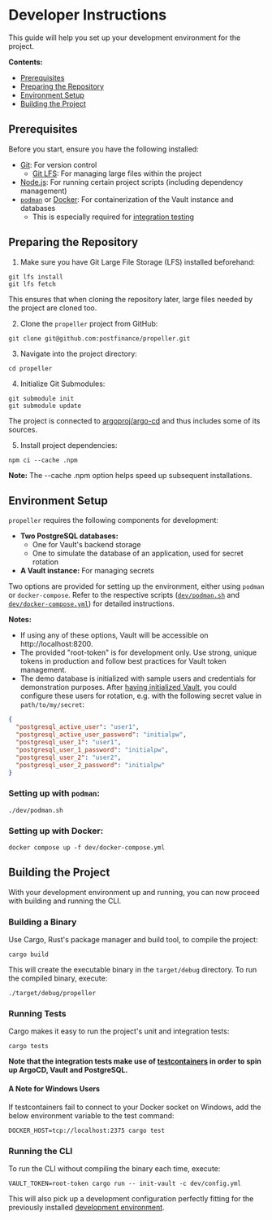 # Developer Instructions

This guide will help you set up your development environment for the project.

**Contents:**

- [Prerequisites](#prerequisites)
- [Preparing the Repository](#preparing-the-repository)
- [Environment Setup](#environment-setup)
- [Building the Project](#building-the-project)

## Prerequisites

Before you start, ensure you have the following installed:

- [Git](https://git-scm.com/downloads): For version control
  - [Git LFS](https://git-lfs.com/): For managing large files within the project
- [Node.js](https://nodejs.org/en/download): For running certain project scripts (including dependency management)
- [`podman`](https://podman.io/docs/installation) or [Docker](https://www.docker.com/products/docker-desktop/): For containerization of the Vault instance and databases
  - This is especially required for [integration testing](#running-tests)

## Preparing the Repository

1. Make sure you have Git Large File Storage (LFS) installed beforehand:

```shell
git lfs install
git lfs fetch
```

This ensures that when cloning the repository later, large files needed by the project are cloned too.

2. Clone the `propeller` project from GitHub:

```shell
git clone git@github.com:postfinance/propeller.git
```

3. Navigate into the project directory:

```
cd propeller
```

4. Initialize Git Submodules:

```shell
git submodule init
git submodule update
```

The project is connected to [argoproj/argo-cd](https://github.com/argoproj/argo-cd) and thus includes some of its sources.

5. Install project dependencies:

```shell
npm ci --cache .npm
```

**Note:** The --cache .npm option helps speed up subsequent installations.

## Environment Setup

`propeller` requires the following components for development:

- **Two PostgreSQL databases:**
  - One for Vault's backend storage
  - One to simulate the database of an application, used for secret rotation
- **A Vault instance:** For managing secrets

Two options are provided for setting up the environment, either using `podman` or `docker-compose`.
Refer to the respective scripts ([`dev/podman.sh`](dev/podman.sh) and [`dev/docker-compose.yml`](dev/docker-compose.yml)) for detailed instructions.

**Notes:**

- If using any of these options, Vault will be accessible on http://localhost:8200.
- The provided "root-token" is for development only. Use strong, unique tokens in production and follow best practices for Vault token management.
- The demo database is initialized with sample users and credentials for demonstration purposes. After [having initialized Vault](#running-the-cli), you could configure these users for rotation, e.g. with the following secret value in `path/to/my/secret`:

```json
{
  "postgresql_active_user": "user1",
  "postgresql_active_user_password": "initialpw",
  "postgresql_user_1": "user1",
  "postgresql_user_1_password": "initialpw",
  "postgresql_user_2": "user2",
  "postgresql_user_2_password": "initialpw"
}
```

### Setting up with `podman`:

```shell
./dev/podman.sh
```

### Setting up with Docker:

```shell
docker compose up -f dev/docker-compose.yml
```

## Building the Project

With your development environment up and running, you can now proceed with building and running the CLI.

### Building a Binary

Use Cargo, Rust's package manager and build tool, to compile the project:

```shell
cargo build
```

This will create the executable binary in the `target/debug` directory.
To run the compiled binary, execute:

```shell
./target/debug/propeller
```

### Running Tests

Cargo makes it easy to run the project's unit and integration tests:

```shell
cargo tests
```

**Note that the integration tests make use of [testcontainers](https://testcontainers.com) in order to spin up ArgoCD, Vault and PostgreSQL.**

#### A Note for Windows Users

If testcontainers fail to connect to your Docker socket on Windows, add the below environment variable to the test command:

```shell
DOCKER_HOST=tcp://localhost:2375 cargo test
```

### Running the CLI

To run the CLI without compiling the binary each time, execute:

```shell
VAULT_TOKEN=root-token cargo run -- init-vault -c dev/config.yml
```

This will also pick up a development configuration perfectly fitting for the previously installed [development environment](#environment-setup).
